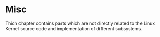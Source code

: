 # Misc

Thich chapter contains parts which are not directly related to the Linux Kernel source code and implementation of different subsystems.
